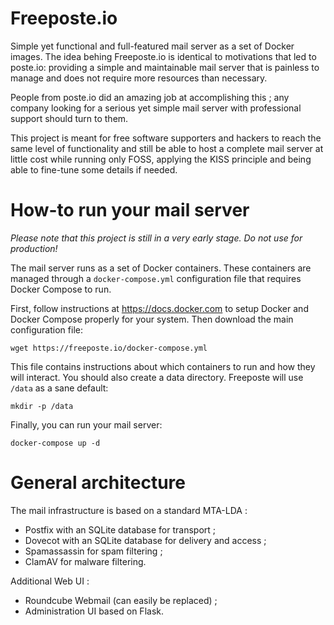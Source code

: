 Freeposte.io
============

Simple yet functional and full-featured mail server as a set of Docker images.
The idea behing Freeposte.io is identical to motivations that led to poste.io:
providing a simple and maintainable mail server that is painless to manage and
does not require more resources than necessary.

People from poste.io did an amazing job at accomplishing this ; any company
looking for a serious yet simple mail server with professional support should
turn to them.

This project is meant for free software supporters and hackers to reach the
same level of functionality and still be able to host a complete mail server
at little cost while running only FOSS, applying the KISS principle and being
able to fine-tune some details if needed.

How-to run your mail server
===========================

*Please note that this project is still in a very early stage. Do not use for
production!*

The mail server runs as a set of Docker containers. These containers are managed
through a ``docker-compose.yml`` configuration file that requires Docker Compose
to run.

First, follow instructions at https://docs.docker.com to setup Docker and Docker
Compose properly for your system. Then download the main configuration file:

```
wget https://freeposte.io/docker-compose.yml
```

This file contains instructions about which containers to run and how they will
interact. You should also create a data directory. Freeposte will use ``/data``
as a sane default:

```
mkdir -p /data
```

Finally, you can run your mail server:

```
docker-compose up -d
```

General architecture
====================

The mail infrastructure is based on a standard MTA-LDA :

 * Postfix with an SQLite database for transport ;
 * Dovecot with an SQLite database for delivery and access ;
 * Spamassassin for spam filtering ;
 * ClamAV for malware filtering.

Additional Web UI :

 * Roundcube Webmail (can easily be replaced) ;
 * Administration UI based on Flask.

